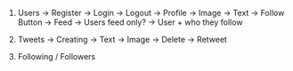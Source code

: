 1. Users
   -> Register
   -> Login
   -> Logout
   -> Profile
   -> Image
   -> Text
   -> Follow Button
   -> Feed
   -> Users feed only?
   -> User + who they follow

2. Tweets
   -> Creating
   -> Text
   -> Image
   -> Delete
   -> Retweet

3. Following / Followers
